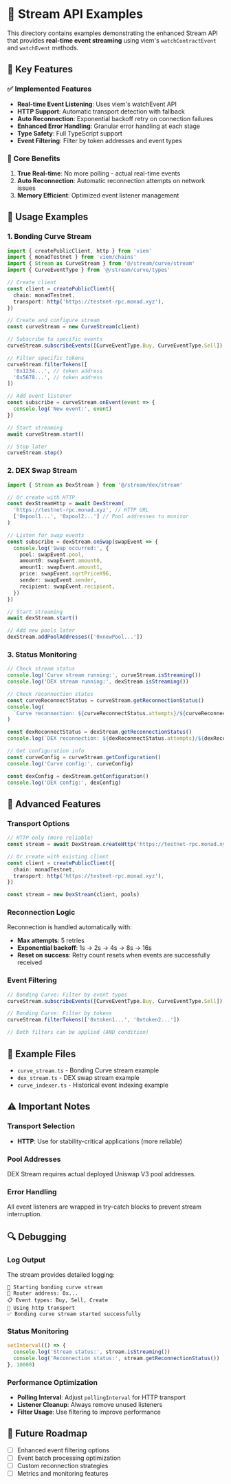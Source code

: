 # 📡 Stream API Examples

This directory contains examples demonstrating the enhanced Stream API that provides **real-time event streaming** using viem's `watchContractEvent` and `watchEvent` methods.

## 🚀 Key Features

### ✅ Implemented Features

- **Real-time Event Listening**: Uses viem's watchEvent API
- **HTTP Support**: Automatic transport detection with fallback
- **Auto Reconnection**: Exponential backoff retry on connection failures
- **Enhanced Error Handling**: Granular error handling at each stage
- **Type Safety**: Full TypeScript support
- **Event Filtering**: Filter by token addresses and event types

### 🎯 Core Benefits

1. **True Real-time**: No more polling - actual real-time events
2. **Auto Reconnection**: Automatic reconnection attempts on network issues
3. **Memory Efficient**: Optimized event listener management

## 📖 Usage Examples

### 1. Bonding Curve Stream

```typescript
import { createPublicClient, http } from 'viem'
import { monadTestnet } from 'viem/chains'
import { Stream as CurveStream } from '@/stream/curve/stream'
import { CurveEventType } from '@/stream/curve/types'

// Create client
const client = createPublicClient({
  chain: monadTestnet,
  transport: http('https://testnet-rpc.monad.xyz'),
})

// Create and configure stream
const curveStream = new CurveStream(client)

// Subscribe to specific events
curveStream.subscribeEvents([CurveEventType.Buy, CurveEventType.Sell])

// Filter specific tokens
curveStream.filterTokens([
  '0x1234...', // token address
  '0x5678...', // token address
])

// Add event listener
const subscribe = curveStream.onEvent(event => {
  console.log('New event:', event)
})

// Start streaming
await curveStream.start()

// Stop later
curveStream.stop()
```

### 2. DEX Swap Stream

```typescript
import { Stream as DexStream } from '@/stream/dex/stream'

// Or create with HTTP
const dexStreamHttp = await DexStream(
  'https://testnet-rpc.monad.xyz', // HTTP URL
  ['0xpool1...', '0xpool2...'] // Pool addresses to monitor
)

// Listen for swap events
const subscribe = dexStream.onSwap(swapEvent => {
  console.log('Swap occurred:', {
    pool: swapEvent.pool,
    amount0: swapEvent.amount0,
    amount1: swapEvent.amount1,
    price: swapEvent.sqrtPriceX96,
    sender: swapEvent.sender,
    recipient: swapEvent.recipient,
  })
})

// Start streaming
await dexStream.start()

// Add new pools later
dexStream.addPoolAddresses(['0xnewPool...'])
```

### 3. Status Monitoring

```typescript
// Check stream status
console.log('Curve stream running:', curveStream.isStreaming())
console.log('DEX stream running:', dexStream.isStreaming())

// Check reconnection status
const curveReconnectStatus = curveStream.getReconnectionStatus()
console.log(
  `Curve reconnection: ${curveReconnectStatus.attempts}/${curveReconnectStatus.maxAttempts}`
)

const dexReconnectStatus = dexStream.getReconnectionStatus()
console.log(`DEX reconnection: ${dexReconnectStatus.attempts}/${dexReconnectStatus.maxAttempts}`)

// Get configuration info
const curveConfig = curveStream.getConfiguration()
console.log('Curve config:', curveConfig)

const dexConfig = dexStream.getConfiguration()
console.log('DEX config:', dexConfig)
```

## 🔧 Advanced Features

### Transport Options

```typescript
// HTTP only (more reliable)
const stream = await DexStream.createHttp('https://testnet-rpc.monad.xyz', pools)

// Or create with existing client
const client = createPublicClient({
  chain: monadTestnet,
  transport: http('https://testnet-rpc.monad.xyz'),
})

const stream = new DexStream(client, pools)
```

### Reconnection Logic

Reconnection is handled automatically with:

- **Max attempts**: 5 retries
- **Exponential backoff**: 1s → 2s → 4s → 8s → 16s
- **Reset on success**: Retry count resets when events are successfully received

### Event Filtering

```typescript
// Bonding Curve: Filter by event types
curveStream.subscribeEvents([CurveEventType.Buy, CurveEventType.Sell])

// Bonding Curve: Filter by tokens
curveStream.filterTokens(['0xtoken1...', '0xtoken2...'])

// Both filters can be applied (AND condition)
```

## 📝 Example Files

- `curve_stream.ts` - Bonding Curve stream example
- `dex_stream.ts` - DEX swap stream example
- `curve_indexer.ts` - Historical event indexing example

## ⚠️ Important Notes

### Transport Selection

- **HTTP**: Use for stability-critical applications (more reliable)

### Pool Addresses

DEX Stream requires actual deployed Uniswap V3 pool addresses.

### Error Handling

All event listeners are wrapped in try-catch blocks to prevent stream interruption.

## 🔍 Debugging

### Log Output

The stream provides detailed logging:

```
🎯 Starting bonding curve stream
📍 Router address: 0x...
📋 Event types: Buy, Sell, Create
📡 Using http transport
✅ Bonding curve stream started successfully
```

### Status Monitoring

```typescript
setInterval(() => {
  console.log('Stream status:', stream.isStreaming())
  console.log('Reconnection status:', stream.getReconnectionStatus())
}, 10000)
```

### Performance Optimization

- **Polling Interval**: Adjust `pollingInterval` for HTTP transport
- **Listener Cleanup**: Always remove unused listeners
- **Filter Usage**: Use filtering to improve performance

## 🔮 Future Roadmap

- [ ] Enhanced event filtering options
- [ ] Event batch processing optimization
- [ ] Custom reconnection strategies
- [ ] Metrics and monitoring features
